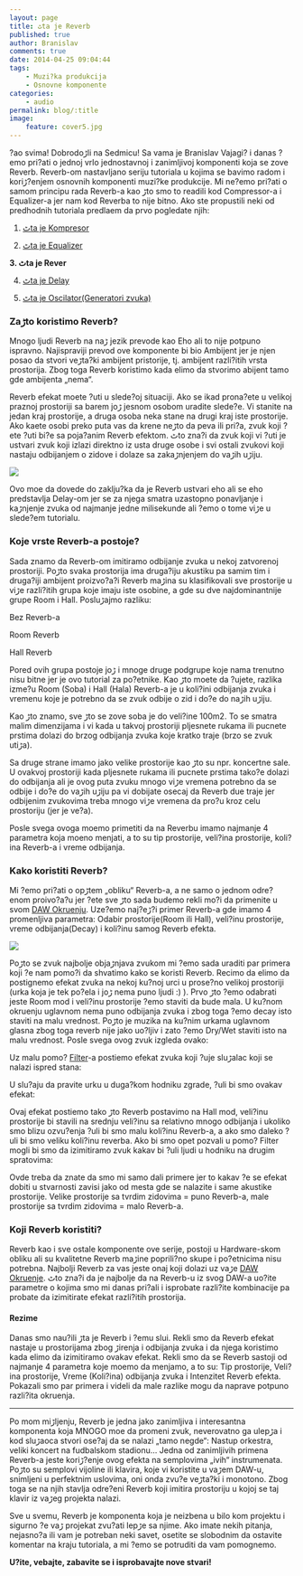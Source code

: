 ```yaml
---
layout: page
title: ٹta je Reverb
published: true
author: Branislav
comments: true
date: 2014-04-25 09:04:44
tags:
    - Muzi?ka produkcija
    - Osnovne komponente
categories:
    - audio
permalink: blog/:title
image:
    feature: cover5.jpg
---
```

?ao svima! Dobrodoڑli na Sedmicu! Sa vama je Branislav Vajagi? i danas ?emo pri?ati o jednoj vrlo jednostavnoj i zanimljivoj komponenti koja se zove Reverb. Reverb-om nastavljano seriju tutoriala u kojima se bavimo radom i koriڑ?enjem osnovnih komponenti muzi?ke produkcije. Mi ne?emo pri?ati o samom principu rada Reverb-a kao ڑto smo to readili kod Compressor-a i Equalizer-a jer nam kod Reverba to nije bitno. Ako ste propustili neki od predhodnih tutoriala predla‍em da prvo pogledate njih:

1. [ٹta je Kompresor][1]
  
2. [ٹta je Equalizer][2]
  
**3. ٹta je Rever**
  
4. [ٹta je Delay][3]
  
5. [ٹta je Oscilator(Generatori zvuka)][4]

### Zaڑto koristimo Reverb?

Mnogo ljudi Reverb na naڑ jezik prevode kao Eho ali to nije potpuno ispravno. Najispraviji prevod ove komponente bi bio Ambijent jer je njen posao da stvori veڑta?ki ambijent pristorije, tj. ambijent razli?itih vrsta prostorija. Zbog toga Reverb koristimo kada ‍elimo da stvorimo abijent tamo gde ambijenta „nema“.
  
Reverb efekat mo‍ete ?uti u slede?oj situaciji. Ako se ikad prona?ete u velikoj praznoj prostoriji sa barem joڑ jesnom osobom uradite slede?e. Vi stanite na jedan kraj prostorije, a druga osoba neka stane na drugi kraj iste prostorije. Ako ka‍ete osobi preko puta vas da krene neڑto da peva ili pri?a, zvuk koji ?ete ?uti bi?e sa poja?anim Reverb efektom. ٹto zna?i da zvuk koji vi ?uti je ustvari zvuk koji izlazi direktno iz usta druge osobe i svi ostali zvukovi koji nastaju odbijanjem o zidove i dolaze sa zakaڑnjenjem do vaڑih uڑiju.

![][5]

Ovo mo‍e da dovede do zaklju?ka da je Reverb ustvari eho ali se eho predstavlja Delay-om jer se za njega smatra uzastopno ponavljanje i kaڑnjenje zvuka od najmanje jedne milisekunde ali ?emo o tome viڑe u slede?em tutorialu.

### Koje vrste Reverb-a postoje?

Sada znamo da Reverb-om imitiramo odbijanje zvuka u nekoj zatvorenoj prostoriji. Poڑto svaka prostorija ima druga?iju akustiku pa samim tim i druga?iji ambijent proizvo?a?i Reverb maڑina su klasifikovali sve prostorije u viڑe razli?itih grupa koje imaju iste osobine, a gde su dve najdominantnije grupe Room i Hall. Posluڑajmo razliku:
  
Bez Reverb-a
  

  
Room Reverb
  

  
Hall Reverb
  

  
Pored ovih grupa postoje joڑ i mnoge druge podgrupe koje nama trenutno nisu bitne jer je ovo tutorial za po?etnike. Kao ڑto mo‍ete da ?ujete, razlika izme?u Room (Soba) i Hall (Hala) Reverb-a je u koli?ini odbijanja zvuka i vremenu koje je potrebno da se zvuk odbije o zid i do?e do naڑih uڑiju.
  
Kao ڑto znamo, sve ڑto se zove soba je do veli?ine 100m2. To se smatra malim dimenzijama i vi kada u takvoj prostoriji pljesnete rukama ili pucnete prstima dolazi do brzog odbijanja zvuka koje kratko traje (brzo se zvuk utiڑa).
  

  
Sa druge strane imamo jako velike prostorije kao ڑto su npr. koncertne sale. U ovakvoj prostoriji kada pljesnete rukama ili pucnete prstima tako?e dolazi do odbijanja ali je ovog puta zvuku mnogo viڑe vremena potrebno da se odbije i do?e do vaڑih uڑiju pa vi dobijate osecaj da Reverb du‍e traje jer odbijenim zvukovima treba mnogo viڑe vremena da pro?u kroz celu prostoriju (jer je ve?a).
  

  
Posle svega ovoga mo‍emo primetiti da na Reverbu imamo najmanje 4 parametra koja mo‍eno menjati, a to su tip prostorije, veli?ina prostorije, koli?ina Reverb-a i vreme odbijanja.

### Kako koristiti Reverb?

Mi ?emo pri?ati o opڑtem &#8222;obliku&#8220; Reverb-a, a ne samo o jednom odre?enom proivo?a?u jer ?ete sve ڑto sada budemo rekli mo?i da primenite u svom [DAW Okru‍enju][6]. Uze?emo naj?eڑ?i primer Reverb-a gde imamo 4 promenljiva parametra: Odabir prostorije(Room ili Hall), veli?inu prostorije, vreme odbijanja(Decay) i koli?inu samog Reverb efekta.

![][7]

Poڑto se zvuk najbolje objaڑnjava zvukom mi ?emo sada uraditi par primera koji ?e nam pomo?i da shvatimo kako se koristi Reverb. Recimo da ‍elimo da postignemo efekat zvuka na nekoj ku?noj ‍urci u prose?no velikoj prostoriji (‍urka koja je tek po?ela i joڑ nema puno ljudi :) ). Prvo ڑto ?emo odabrati jeste Room mod i veli?inu prostorije ?emo staviti da bude mala. U ku?nom okru‍enju uglavnom nema puno odbijanja zvuka i zbog toga ?emo decay isto staviti na malu vrednost. Poڑto je muzika na ku?nim ‍urkama uglavnom glasna zbog toga reverb nije jako uo?ljiv i zato ?emo Dry/Wet staviti isto na malu vrednost. Posle svega ovog zvuk izgleda ovako:
  

  
Uz malu pomo? [Filter][8]-a posti‍emo efekat zvuka koji ?uje sluڑalac koji se nalazi ispred stana:
  

  
U slu?aju da pravite ‍urku u duga?kom hodniku zgrade, ?uli bi smo ovakav efekat:
  

  
Ovaj efekat posti‍emo tako ڑto Reverb postavimo na Hall mod, veli?inu prostorije bi stavili na srednju veli?inu sa relativno mnogo odbijanja i ukoliko smo blizu ozvu?enja ?uli bi smo malu koli?inu Reverb-a, a ako smo daleko ?uli bi smo veliku koli?inu reverba. Ako bi smo opet pozvali u pomo? Filter mogli bi smo da izimitiramo zvuk kakav bi ?uli ljudi u hodniku na drugim spratovima:
  

  
Ovde treba da znate da smo mi samo dali primere jer to kakav ?e se efekat dobiti u stvarnosti zavisi jako od mesta gde se nalazite i same akustike prostorije. Velike prostorije sa tvrdim zidovima = puno Reverb-a, male prostorije sa tvrdim zidovima = malo Reverb-a.

### Koji Reverb koristiti?

Reverb kao i sve ostale komponente ove serije, postoji u Hardware-skom obliku ali su kvalitetne Reverb maڑine poprili?no skupe i po?etnicima nisu potrebna. Najbolji Reverb za vas jeste onaj koji dolazi uz vaڑe [DAW Okru‍enje][6]. ٹto zna?i da je najbolje da na Reverb-u iz svog DAW-a uo?ite parametre o kojima smo mi danas pri?ali i isprobate razli?ite kombinacije pa probate da izimitirate efekat razli?itih prostorija.

#### Rezime

Danas smo nau?ili ڑta je Reverb i ?emu slu‍i. Rekli smo da Reverb efekat nastaje u prostorijama zbog ڑirenja i odbijanja zvuka i da njega koristimo kada ‍elimo da izimitiramo ovakav efekat. Rekli smo da se Reverb sastoji od najmanje 4 parametra koje mo‍emo da menjamo, a to su: Tip prostorije, Veli?ina prostorije, Vreme (Koli?ina) odbijanja zvuka i Intenzitet Reverb efekta. Pokazali smo par primera i videli da male razlike mogu da naprave potpuno razli?ita okru‍enja.

* * *

Po mom miڑljenju, Reverb je jedna jako zanimljiva i interesantna komponenta koja MNOGO mo‍e da promeni zvuk, neverovatno ga ulepڑa i kod sluڑaoca stvori ose?aj da se nalazi &#8222;tamo negde&#8220;: Nastup orkestra, veliki koncert na fudbalskom stadionu&#8230; Jedna od zanimljivih primena Reverb-a jeste koriڑ?enje ovog efekta na semplovima „‍ivih“ instrumenata. Poڑto su semplovi vijoline ili klavira, koje vi koristite u vaڑem DAW-u, snimljeni u perfektnim uslovima, oni onda zvu?e veڑta?ki i monotono. Zbog toga se na njih stavlja odre?eni Reverb koji imitira prostoriju u kojoj se taj klavir iz vaڑeg projekta nalazi.
  
Sve u svemu, Reverb je komponenta koja je neizbe‍na u bilo kom projektu i sigurno ?e vaڑ projekat zvu?ati lepڑe sa njime. Ako imate nekih pitanja, nejasno?a ili vam je potreban neki savet, osetite se slobodnim da ostavite komentar na kraju tutoriala, a mi ?emo se potruditi da vam pomognemo.
  
**U?ite, ve‍bajte, zabavite se i isprobavajte nove stvari!**

 [1]: {{site.baseurl}}/blog/sta-je-kompresor
 [2]: {{site.baseurl}}/blog/sta-je-equalizer
 [3]: {{site.baseurl}}/blog/sta-je-delay
 [4]: {{site.baseurl}}/blog/sta-su-oscilatori-generatori-zvuka
 [5]: {{site.baseurl}}/images/post/uploads/2014/04/1.png
 [6]: {{site.baseurl}}/blog/programi-za-pravljenje-muzike
 [7]: {{site.baseurl}}/images/post/uploads/2014/04/slika-4.jpg
 [8]: {{site.baseurl}}/blog/sta-je-filter-audio-tehnika
